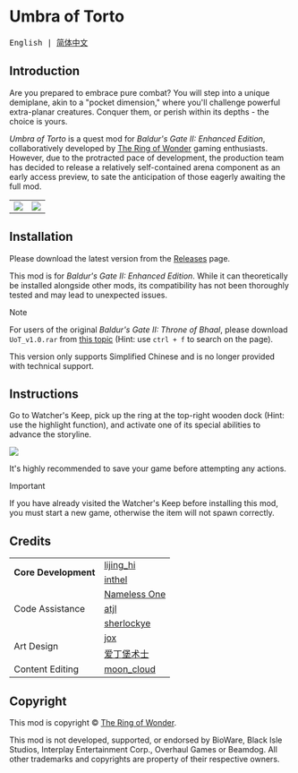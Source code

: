 # Umbra of Torto

<samp>English | [简体中文](README_cn.md)</samp>

## Introduction

Are you prepared to embrace pure combat? You will step into a unique demiplane, akin to a "pocket dimension," where you'll challenge powerful extra-planar creatures. Conquer them, or perish within its depths - the choice is yours.

_Umbra of Torto_ is a quest mod for _Baldur's Gate II: Enhanced Edition_, collaboratively developed by [The Ring of Wonder](https://trow.cc) gaming enthusiasts. However, due to the protracted pace of development, the production team has decided to release a relatively self-contained arena component as an early access preview, to sate the anticipation of those eagerly awaiting the full mod.

<table>
    <tr>
        <td><img align="center" src="https://trow.cc/board/uploads/post-4-1209733719.jpg" /></td>
        <td><img align="center" src="https://trow.cc/board/uploads/post-4-1209733761.jpg" /></td>
    </tr>
</table>

## Installation

Please download the latest version from the [Releases](https://github.com/trow/Umbra-of-Torto/releases/latest) page.

This mod is for _Baldur's Gate II: Enhanced Edition_. While it can theoretically be installed alongside other mods, its compatibility has not been thoroughly tested and may lead to unexpected issues.

> [!NOTE]
>
> For users of the original _Baldur's Gate II: Throne of Bhaal_, please download `UoT_v1.0.rar` from [this topic](https://trow.cc/board/showtopic=13329) (Hint: use `ctrl + f` to search on the page).
> 
> This version only supports Simplified Chinese and is no longer provided with technical support.

## Instructions

Go to Watcher's Keep, pick up the ring at the top-right wooden dock (Hint: use the highlight function), and activate one of its special abilities to advance the storyline.

<img src="https://trow.cc/board/uploads/post-4-1759461412.png" />

It's highly recommended to save your game before attempting any actions.

> [!IMPORTANT]
>
> If you have already visited the Watcher's Keep before installing this mod, you must start a new game, otherwise the item will not spawn correctly.

## Credits

<table>
    <tr>
        <td rowspan="3"><b>Core Development</b></td>
        <td><a href="https://trow.cc/board/showuser=83">lijing_hi</a></td>
    </tr>
    <tr></tr>
    <tr>
        <td><a href="https://trow.cc/board/showuser=4">inthel</a></td>
    </tr>
    <tr></tr>
    <tr>
        <td rowspan="5">Code Assistance</td>
        <td><a href="https://trow.cc/board/showuser=5800">Nameless One</a></td>
    </tr>
    <tr></tr>
    <tr>
        <td><a href="https://trow.cc/board/showuser=1655">atjl</a></td>
    </tr>
    <tr></tr>
    <tr>
        <td><a href="https://trow.cc/board/showuser=283">sherlockye</a></td>
    </tr>
    <tr></tr>
    <tr>
        <td rowspan="3">Art Design</td>
        <td><a href="https://trow.cc/board/showuser=188">jox</a></td>
    </tr>
    <tr></tr>
    <tr>
        <td><a href="https://trow.cc/board/showuser=5699">爱丁堡术士</a></td>
    </tr>
    <tr></tr>
    <tr>
        <td>Content Editing</td>
        <td><a href="https://trow.cc/board/showuser=493">moon_cloud</a></td>
    </tr>
</table>

## Copyright

This mod is copyright © [The Ring of Wonder](https://trow.cc).

This mod is not developed, supported, or endorsed by BioWare, Black Isle Studios, Interplay Entertainment Corp., Overhaul Games or Beamdog. All other trademarks and copyrights are property of their respective owners.
